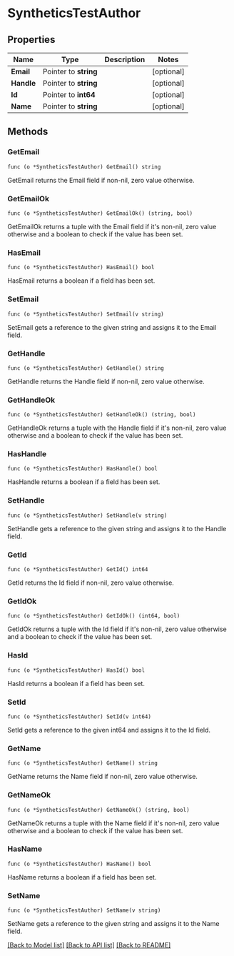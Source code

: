 # SyntheticsTestAuthor

## Properties

Name | Type | Description | Notes
------------ | ------------- | ------------- | -------------
**Email** | Pointer to **string** |  | [optional] 
**Handle** | Pointer to **string** |  | [optional] 
**Id** | Pointer to **int64** |  | [optional] 
**Name** | Pointer to **string** |  | [optional] 

## Methods

### GetEmail

`func (o *SyntheticsTestAuthor) GetEmail() string`

GetEmail returns the Email field if non-nil, zero value otherwise.

### GetEmailOk

`func (o *SyntheticsTestAuthor) GetEmailOk() (string, bool)`

GetEmailOk returns a tuple with the Email field if it's non-nil, zero value otherwise
and a boolean to check if the value has been set.

### HasEmail

`func (o *SyntheticsTestAuthor) HasEmail() bool`

HasEmail returns a boolean if a field has been set.

### SetEmail

`func (o *SyntheticsTestAuthor) SetEmail(v string)`

SetEmail gets a reference to the given string and assigns it to the Email field.

### GetHandle

`func (o *SyntheticsTestAuthor) GetHandle() string`

GetHandle returns the Handle field if non-nil, zero value otherwise.

### GetHandleOk

`func (o *SyntheticsTestAuthor) GetHandleOk() (string, bool)`

GetHandleOk returns a tuple with the Handle field if it's non-nil, zero value otherwise
and a boolean to check if the value has been set.

### HasHandle

`func (o *SyntheticsTestAuthor) HasHandle() bool`

HasHandle returns a boolean if a field has been set.

### SetHandle

`func (o *SyntheticsTestAuthor) SetHandle(v string)`

SetHandle gets a reference to the given string and assigns it to the Handle field.

### GetId

`func (o *SyntheticsTestAuthor) GetId() int64`

GetId returns the Id field if non-nil, zero value otherwise.

### GetIdOk

`func (o *SyntheticsTestAuthor) GetIdOk() (int64, bool)`

GetIdOk returns a tuple with the Id field if it's non-nil, zero value otherwise
and a boolean to check if the value has been set.

### HasId

`func (o *SyntheticsTestAuthor) HasId() bool`

HasId returns a boolean if a field has been set.

### SetId

`func (o *SyntheticsTestAuthor) SetId(v int64)`

SetId gets a reference to the given int64 and assigns it to the Id field.

### GetName

`func (o *SyntheticsTestAuthor) GetName() string`

GetName returns the Name field if non-nil, zero value otherwise.

### GetNameOk

`func (o *SyntheticsTestAuthor) GetNameOk() (string, bool)`

GetNameOk returns a tuple with the Name field if it's non-nil, zero value otherwise
and a boolean to check if the value has been set.

### HasName

`func (o *SyntheticsTestAuthor) HasName() bool`

HasName returns a boolean if a field has been set.

### SetName

`func (o *SyntheticsTestAuthor) SetName(v string)`

SetName gets a reference to the given string and assigns it to the Name field.


[[Back to Model list]](../README.md#documentation-for-models) [[Back to API list]](../README.md#documentation-for-api-endpoints) [[Back to README]](../README.md)


